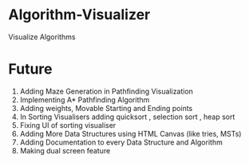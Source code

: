# Algorithm-Visualizer
Visualize Algorithms

# Future
1) Adding Maze Generation in Pathfinding Visualization
2) Implementing A* Pathfinding Algorithm
3) Adding weights, Movable Starting and Ending points
4) In Sorting Visualisers adding quicksort , selection sort , heap sort
5) Fixing UI of sorting visualiser
6) Adding More Data Structures using HTML Canvas (like tries, MSTs)
7) Adding Documentation to every Data Structure and Algorithm
8) Making dual screen feature
